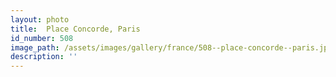 ```yaml
---
layout: photo
title:  Place Concorde, Paris
id_number: 508
image_path: /assets/images/gallery/france/508--place-concorde--paris.jpg
description: ''
---
```

